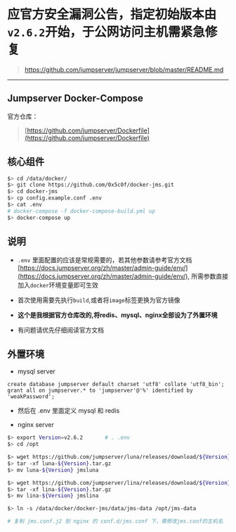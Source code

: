 # 应官方安全漏洞公告，指定初始版本由`v2.6.2`开始，于公网访问主机需紧急修复   
> https://github.com/jumpserver/jumpserver/blob/master/README.md  

---  

## Jumpserver Docker-Compose
官方仓库： 
> [https://github.com/jumpserver/Dockerfile](https://github.com/jumpserver/Dockerfile)  


## 核心组件 
```sh
$> cd /data/docker/
$> git clone https://github.com/0x5c0f/docker-jms.git
$> cd docker-jms
$> cp config.example.conf .env
$> cat .env
# docker-compose -f docker-compose-build.yml up
$> docker-compose up
```

## 说明

- `.env` 里面配置的应该是常规需要的，若其他参数请参考官方文档 [https://docs.jumpserver.org/zh/master/admin-guide/env/](https://docs.jumpserver.org/zh/master/admin-guide/env/), 所需参数直接加入`docker`环境变量即可生效  

- 首次使用需要先执行`build`,或者将`image`标签更换为官方镜像 

- **这个是我根据官方仓库改的,将redis、mysql、nginx全部设为了外置环境** 

- 有问题请优先仔细阅读官方文档  

## 外置环境 

- mysql server

```mysql
create database jumpserver default charset 'utf8' collate 'utf8_bin';
grant all on jumpserver.* to 'jumpserver'@'%' identified by 'weakPassword';
```

- 然后在 .env 里面定义 mysql 和 redis 

- nginx server
```bash
$> export Version=v2.6.2       # . .env
$> cd /opt 

$> wget https://github.com/jumpserver/luna/releases/download/${Version}/luna-${Version}.tar.gz
$> tar -xf luna-${Version}.tar.gz
$> mv luna-${Version} jmsluna

$> wget https://github.com/jumpserver/lina/releases/download/${Version}/lina-${Version}.tar.gz
$> tar -xf lina-${Version}.tar.gz
$> mv lina-${Version} jmslina

$> ln -s /data/docker/docker-jms/data/jms-data /opt/jms-data

# 复制 jms.conf.j2 到 nginx 的 conf.d/jms.conf 下，需修改jms.conf的主机名
```
